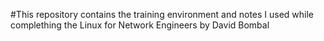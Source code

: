 #This repository contains the training environment and notes I used while complething the Linux for Network Engineers by David Bombal
